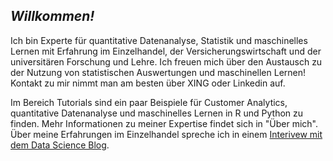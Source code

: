 ## *Willkommen!*

Ich bin Experte für quantitative Datenanalyse, Statistik und maschinelles Lernen mit Erfahrung im Einzelhandel, der Versicherungswirtschaft und der universitären Forschung und Lehre. Ich freuen mich über den Austausch zu der Nutzung von statistischen Auswertungen und maschinellen Lernen! Kontakt zu mir nimmt man am besten über XING oder Linkedin auf.

Im Bereich Tutorials sind ein paar Beispiele für Customer Analytics, quantitative Datenanalyse und maschinelles Lernen in R und Python zu finden. Mehr Informationen zu meiner Expertise findet sich in "Über mich". Über meine Erfahrungen im Einzelhandel spreche ich in einem [Interivew mit dem Data Science Blog](https://data-science-blog.com/blog/2019/10/28/interview-data-science-im-einzelhandel/).  



